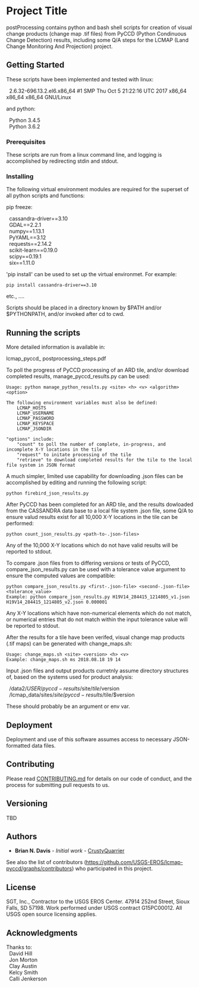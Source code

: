 # Project Title

postProcessing contains python and bash shell scripts for creation of visual change products (change map .tif files) from PyCCD (Python Condinuous Change Detection) results, including some Q/A steps for the LCMAP (Land Change Monitoring And Projection) project.

## Getting Started

These scripts have been implemented and tested with linux:

&nbsp;&nbsp;2.6.32-696.13.2.el6.x86_64 #1 SMP Thu Oct 5 21:22:16 UTC 2017 x86_64 x86_64 x86_64 GNU/Linux

and python:


&nbsp;&nbsp;Python 3.4.5  
&nbsp;&nbsp;Python 3.6.2
  
### Prerequisites

These scripts are run from a linux command line, and logging is accomplished by redirecting stdin and stdout.

### Installing

The following virtual environment modules are required for the superset of all python scripts and functions:

pip freeze:

&nbsp;&nbsp;cassandra-driver==3.10  
&nbsp;&nbsp;GDAL==2.2.1  
&nbsp;&nbsp;numpy==1.13.1  
&nbsp;&nbsp;PyYAML==3.12  
&nbsp;&nbsp;requests==2.14.2  
&nbsp;&nbsp;scikit-learn==0.19.0  
&nbsp;&nbsp;scipy==0.19.1  
&nbsp;&nbsp;six==1.11.0  

'pip install' can be used to set up the virtual environmet.  For example:

```
pip install cassandra-driver==3.10
```
etc., ....

Scripts should be placed in a directory known by $PATH and/or $PYTHONPATH, and/or invoked after cd to cwd.

## Running the scripts

More detailed information is available in:

lcmap_pyccd_ postprocessing_steps.pdf


To poll the progress of PyCCD processing of an ARD tile, and/or download completed results, manage_pyccd_results.py can be used:

```
Usage: python manage_python_results.py <site> <h> <v> <algorithm> <option>

The following environment variables must also be defined:
    LCMAP_HOSTS
    LCMAP_USERNAME
    LCMAP_PASSWORD
    LCMAP_KEYSPACE
    LCMAP_JSONDIR
	
"options" include:
    "count" to poll the number of complete, in-progress, and incomplete X-Y locations in the tile
    "request" to initate processing of the tile
    "retrieve" to download completed results for the tile to the local file system in JSON format
```

A much simpler, limited use capability for downloading .json files can be accomplished by editing and running the following script:
```
python firebird_json_results.py
```

After PyCCD has been completed for an ARD tile, and the results dowloaded from the CASSANDRA data base to a local file system .json file, some Q/A to ensure valud results exist for all 10,000 X-Y locations in the tile can be performed:

```
python count_json_results.py <path-to-.json-files>
```

Any of the 10,000 X-Y locations which do not have valid results will be reported to stdout.


To compare .json files from to differing versions or tests of PyCCD, compare_json_results.py can be used with a tolerance value argument to ensure the computed values are compatible:

```
python compare_json_results.py <first-.json-file> <second-.json-file> <tolerance_value>
Example: python compare_json_results.py H19V14_284415_1214805_v1.json H19V14_284415_1214805_v2.json 0.000001
```

Any X-Y locations which have non-numerical elements which do not match, or numerical entries that do not match within the input tolerance value will be reported to stdout.


After the results for a tile have been verifed, visual change map products (.tif maps) can be generated with change_maps.sh:

```
Usage: change_maps.sh <site> <version> <h> <v>
Example: change_maps.sh ms 2018.08.18 19 14
```

Input .json files and output products curretnly assume directory structures of, based on the systems used for product analysis:  

&nbsp;&nbsp;/data2/${USER}/pyccd-results/$site/$tile/$version  
&nbsp;&nbsp;/lcmap_data/sites/$site/pyccd-results/$tile/$version  

These should probably be an argument or env var.

## Deployment

Deployment and use of this software assumes access to necessary JSON-formatted data files.


## Contributing

Please read [CONTRIBUTING.md](https://gist.github.com/PurpleBooth/b24679402957c63ec426) for details on our code of conduct, and the process for submitting pull requests to us.

## Versioning

TBD

## Authors

* **Brian N. Davis** - *Initial work* - [CrustyQuarrier](https://github.com/CrustyQuarrier/postProcessing)

See also the list of contributors (https://github.com/USGS-EROS/lcmap-pyccd/graphs/contributors) who participated in this project.

## License

SGT, Inc., Contractor to the USGS EROS Center. 47914 252nd Street, Sioux Falls, SD 57198.
Work performed under USGS contract G15PC00012.
All USGS open source licensing applies.

## Acknowledgments

Thanks to:  
&nbsp;&nbsp;David Hill  
&nbsp;&nbsp;Jon Morton  
&nbsp;&nbsp;Clay Austin  
&nbsp;&nbsp;Kelcy Smith  
&nbsp;&nbsp;Calli Jenkerson  
